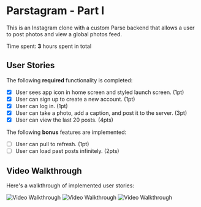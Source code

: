 # Parstagram - Part I

This is an Instagram clone with a custom Parse backend that allows a user to post photos and view a global photos feed.

Time spent: **3** hours spent in total

## User Stories

The following **required** functionality is completed:

- [x] User sees app icon in home screen and styled launch screen. (1pt)
- [x] User can sign up to create a new account. (1pt)
- [x] User can log in. (1pt)
- [x] User can take a photo, add a caption, and post it to the server. (3pt)
- [x] User can view the last 20 posts. (4pts)

The following **bonus** features are implemented:

- [ ] User can pull to refresh. (1pt)
- [ ] User can load past posts infinitely. (2pts)

## Video Walkthrough

Here's a walkthrough of implemented user stories:

<img src='https://i.gyazo.com/8961ba32969431abe065230a0c147a3e.gif' title='Video Walkthrough' width='' alt='Video Walkthrough' />
<img src='https://i.gyazo.com/b604fe889e248a7ac88c62ea1633fe97.gif' title='Video Walkthrough' width='' alt='Video Walkthrough' />
<img src='https://i.gyazo.com/e434f336c115d832177dcb1204416617.gif' title='Video Walkthrough' width='' alt='Video Walkthrough' />

